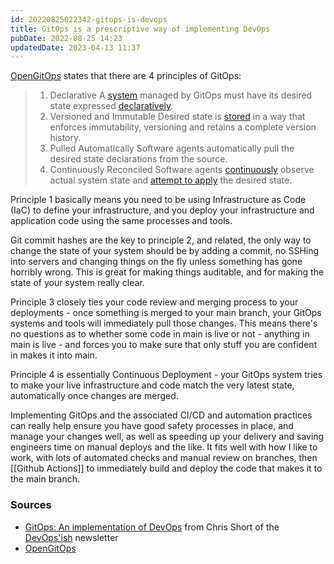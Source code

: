 ```yaml
---
id: 20220825022342-gitops-is-devops
title: GitOps is a prescriptive way of implementing DevOps
pubDate: 2022-08-25 14:23
updatedDate: 2023-04-13 11:37
---
```


[OpenGitOps](https://opengitops.dev/#principles) states that there are 4 principles of GitOps:

> 1. Declarative
>    A [system](https://github.com/open-gitops/documents/blob/v1.0.0/GLOSSARY.md#software-system) managed by GitOps must have its desired state expressed [declaratively](https://github.com/open-gitops/documents/blob/v1.0.0/GLOSSARY.md#declarative-description).
> 2. Versioned and Immutable
>    Desired state is [stored](https://github.com/open-gitops/documents/blob/v1.0.0/GLOSSARY.md#state-store) in a way that enforces immutability, versioning and retains a complete version history.
> 3. Pulled Automatically
>    Software agents automatically pull the desired state declarations from the source.
> 4. Continuously Reconciled
>    Software agents [continuously](https://github.com/open-gitops/documents/blob/v1.0.0/GLOSSARY.md#continuous) observe actual system state and [attempt to apply](https://github.com/open-gitops/documents/blob/v1.0.0/GLOSSARY.md#reconciliation) the desired state.

Principle 1 basically means you need to be using Infrastructure as Code (IaC) to define your infrastructure, and you deploy your infrastructure and application code using the same processes and tools.

Git commit hashes are the key to principle 2, and related, the only way to change the state of your system should be by adding a commit, no SSHing into servers and changing things on the fly unless something has gone horribly wrong. This is great for making things auditable, and for making the state of your system really clear.

Principle 3 closely ties your code review and merging process to your deployments - once something is merged to your main branch, your GitOps systems and tools will immediately pull those changes. This means there's no questions as to whether some code in main is live or not - anything in main is live - and forces you to make sure that only stuff you are confident in makes it into main.

Principle 4 is essentially Continuous Deployment - your GitOps system tries to make your live infrastructure and code match the very latest state, automatically once changes are merged.

Implementing GitOps and the associated CI/CD and automation practices can really help ensure you have good safety processes in place, and manage your changes well, as well as speeding up your delivery and saving engineers time on manual deploys and the like. It fits well with how I like to work, with lots of automated checks and manual review on branches, then [[Github Actions]] to immediately build and deploy the code that makes it to the main branch.

### Sources

- [GitOps: An implementation of DevOps](https://chrisshort.net/gitops-an-implementation-of-devops/) from Chris Short of the [DevOps'ish](https://devopsish.com/) newsletter
- [OpenGitOps](https://opengitops.dev/#principles)
